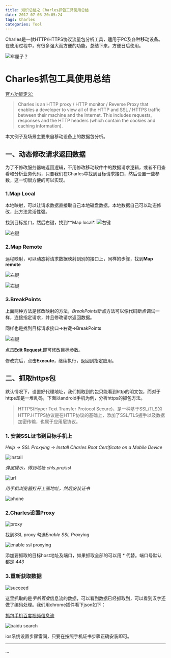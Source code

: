 ```yaml
---
title: 知识总结之 Charles抓包工具使用总结
date: 2017-07-03 20:05:24
tags: Charles
categories: Tool
---
```


Charles是一款HTTP/HTTPS协议流量包分析工具，适用于PC及各种移动设备。在使用过程中，有很多强大而方便的功能，总结下来，方便日后使用。

![车厘子？](http://www.canking.win/2017/07/03/charles-map/charles-logo.png)

<!--more-->

# Charles抓包工具使用总结

[官方功能定义:](https://www.charlesproxy.com/)

>Charles is an HTTP proxy / HTTP monitor / Reverse Proxy that enables a developer to view all of the HTTP and SSL / HTTPS traffic between their machine and the Internet. This includes requests, responses and the HTTP headers (which contain the cookies and caching information).

本文例子及场景主要来自移动设备上的数据包分析。

## 一、动态修改请求返回数据

为了不修改服务器端返回逻辑，不用修改移动软件中的数据请求逻辑，或者不用查看和分析业务代码，只要我们在Charles中找到目标请求接口，然后设置一些参数，这一切很方便的可以实现。

### 1.Map Local
本地映射，可以让请求数据直接取自己本地磁盘数据，本地数据自己可以动态修改，此方法灵活性强。

找到目标接口，然后右键，找到**Map local*.
![右键](locala.jpeg)

![右键](localmap.jpeg)


### 2.Map Remote

远程映射，可以动态将请求数据映射到别的接口上，同样的步骤，找到**Map remote**

![右键](locala.jpeg)

![右键](localmap.jpeg)

### 3.BreakPoints
上面两种方法是修改映射的方法，*BreakPoints*断点方法可以像代码断点调试一样，连接指定请求，并且修改请求返回数据。

同样也是找到目标请求接口->右键->BreakPoints

![右键](break.png)

点击**Edit Request**,即可修改目标参数。

修改完后，点击**Execute**，继续执行，返回到指定应用。


## 二、抓取https包

默认情况下，设置好代理地址，我们抓取到的包只能看到http的明文包，而对于https却是一堆乱码，下面以android手机为例，分析https的抓包方法。

> HTTPS(Hyper Text Transfer Protocol Secure)，是一种基于SSL/TLS的HTTP.HTTPS协议是在HTTP协议的基础上，添加了SSL/TLS握手以及数据加密传输，也属于应用层协议。

### 1. 安装SSL证书到目标手机上

*Help -> SSL Proxying -> Install Charles Root Certificate on a Mobile Device*


![install](chls1.png)

*弹窗提示，得到地址 chls.pro/ssl* 

![url](chls2.png)

*用手机浏览器打开上面地址，然后安装证书*

![phone](chls3.png)

### 2.Charles设置Proxy

![proxy](chls4.png)

找到SSL proxy 勾选*Enable SSL Proxying*

![enable ssl proxying](chls5.png)

添加要抓取的目标host地址及端口，如果抓取全部的可以用 \* 代替。端口号默认都是 *443*

### 3.重新获取数据

![succeed](chls6.png)

这里抓取的是*手机百度*信息流的数据，可以看到数据已经抓取到，可以看到汉字还做了编码处理。我们用chrome插件看下json如下：

[抓包手机百度视频信息流](https://mbd.baidu.com/searchbox?action=feed&cmd=184&service=bdbox&uid=0u27agiYvagpiv83j8vP8gaN-ig8uSu_livlfga4vi8Wuv8p_P2oi_uS2fgua2tDA&from=1019105l&ua=_a-qi4uq-igBNE6lI5me6NN0-I_Uh2Nl_uDvieLqA&ut=r93jO6kEBYyLaXiDouD58gN-WREu0qpGB&osname=baiduboxapp&osbranch=a0&pkgname=com.baidu.searchbox&network=1_0&cfrom=1000813a&ctv=2&cen=uid_ua_ut&typeid=0&sid=386_798-396_817-1000128_344-400_831-1001558_4349-1001430_3932-153_261-480_998-1001454_3997-488_1011-1001535_4266-373_775-1001460_4014-1001457_4004&imgtype=webp&refresh=1)

![baidu search](chls7.png)

ios系统设置步骤雷同，只要在按照手机证书步骤正确安装即可。





---
...